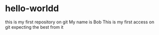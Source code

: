 # hello-worldd
this is my first repository on git
My name is Bob
This is my first access on git
expecting the best from it
